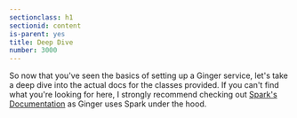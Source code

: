```yaml
---
sectionclass: h1
sectionid: content
is-parent: yes
title: Deep Dive
number: 3000
---
```

So now that you've seen the basics of setting up a Ginger service, let's take a deep dive into the actual docs for the classes provided.
If you can't find what you're looking for here, I strongly recommend checking out [Spark's Documentation](http://http://sparkjava.com/documentation.html) as Ginger uses Spark under the hood.

